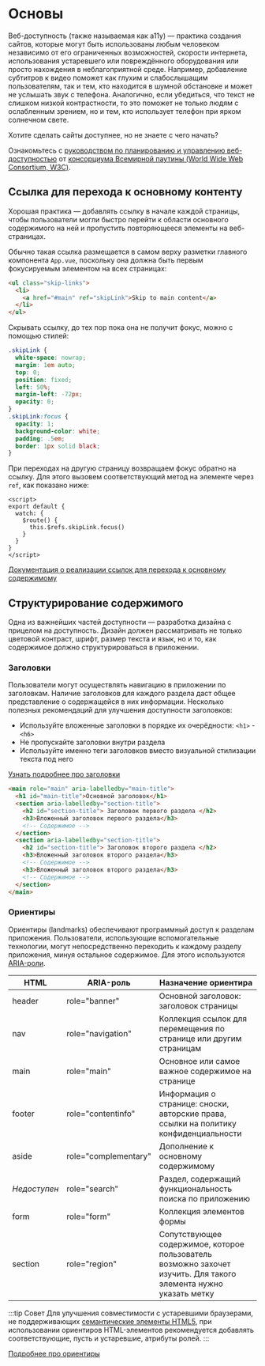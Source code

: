 # Основы

Веб-доступность (также называемая как a11y) — практика создания сайтов, которые могут быть использованы любым человеком независимо от его ограниченных возможностей, скорости интернета, использования устаревшего или повреждённого оборудования или просто нахождения в неблагоприятной среде. Например, добавление субтитров к видео поможет как глухим и слабослышащим пользователям, так и тем, кто находится в шумной обстановке и может не услышать звук с телефона. Аналогично, если убедиться, что текст не слишком низкой контрастности, то это поможет не только людям с ослабленным зрением, но и тем, кто использует телефон при ярком солнечном свете.

Хотите сделать сайты доступнее, но не знаете с чего начать?

Ознакомьтесь с [руководством по планированию и управлению веб-доступностью](https://www.w3.org/WAI/planning-and-managing/) от [консорциума Всемирной паутины (World Wide Web Consortium, W3C)](https://www.w3.org/).

## Ссылка для перехода к основному контенту

Хорошая практика — добавлять ссылку в начале каждой страницы, чтобы пользователи могли быстро перейти к области основного содержимого на ней и пропустить повторяющееся элементы на веб-страницах.

Обычно такая ссылка размещается в самом верху разметки главного компонента `App.vue`, поскольку она должна быть первым фокусируемым элементом на всех страницах:

```html
<ul class="skip-links">
  <li>
    <a href="#main" ref="skipLink">Skip to main content</a>
  </li>
</ul>
```

Скрывать ссылку, до тех пор пока она не получит фокус, можно с помощью стилей:

```css
.skipLink {
  white-space: nowrap;
  margin: 1em auto;
  top: 0;
  position: fixed;
  left: 50%;
  margin-left: -72px;
  opacity: 0;
}
.skipLink:focus {
  opacity: 1;
  background-color: white;
  padding: .5em;
  border: 1px solid black;
}
```

При переходах на другую страницу возвращаем фокус обратно на ссылку. Для этого вызовем соответствующий метод на элементе через `ref`, как показано ниже:

```vue
<script>
export default {
  watch: {
    $route() {
      this.$refs.skipLink.focus()
    }
  }
}
</script>
```

<common-codepen-snippet title="Ссылка для перехода к основному контенту" slug="GRrvQJa" :height="350" tab="js,result" theme="light" :preview="false" :editable="false" />

[Документация о реализации ссылок для перехода к основному содержимому](https://www.w3.org/WAI/WCAG21/Techniques/general/G1.html)

## Структурирование содержимого

Одна из важнейших частей доступности — разработка дизайна с прицелом на доступность. Дизайн должен рассматривать не только цветовой контраст, шрифт, размер текста и язык, но и то, как содержимое должно структурироваться в приложении.

### Заголовки

Пользователи могут осуществлять навигацию в приложении по заголовкам. Наличие заголовков для каждого раздела даст общее представление о содержащейся в них информации. Несколько полезных рекомендаций для улучшения доступности заголовков:

- Используйте вложенные заголовки в порядке их очерёдности: `<h1>` - `<h6>`
- Не пропускайте заголовки внутри раздела
- Используйте именно теги заголовков вместо визуальной стилизации текста под него

[Узнать подробнее про заголовки](https://www.w3.org/TR/UNDERSTANDING-WCAG20/navigation-mechanisms-descriptive.html)

```html
<main role="main" aria-labelledby="main-title">
  <h1 id="main-title">Основной заголовок</h1>
  <section aria-labelledby="section-title">
    <h2 id="section-title"> Заголовок первого раздела </h2>
    <h3>Вложенный заголовок первого раздела</h3>
    <!-- Содержимое -->
  </section>
  <section aria-labelledby="section-title">
    <h2 id="section-title"> Заголовок второго раздела </h2>
    <h3>Вложенный заголовок второго раздела</h3>
    <!-- Содержимое -->
    <h3>Вложенный заголовок второго раздела</h3>
    <!-- Содержимое -->
  </section>
</main>
```

### Ориентиры

Ориентиры (landmarks) обеспечивают программный доступ к разделам приложения. Пользователи, использующие вспомогательные технологии, могут непосредственно переходить к каждому разделу приложения, минуя остальное содержимое. Для этого используются [ARIA-роли](https://developer.mozilla.org/en-US/docs/Web/Accessibility/ARIA/Roles).

| HTML         | ARIA-роль            | Назначение ориентира                                                                                             |
|--------------|----------------------|------------------------------------------------------------------------------------------------------------------|
| header       | role="banner"        | Основной заголовок: заголовок страницы                                                                           |
| nav          | role="navigation"    | Коллекция ссылок для перемещения по странице или другим страницам                                                |
| main         | role="main"          | Основное или самое важное содержимое на странице                                                                 |
| footer       | role="contentinfo"   | Информация о странице: сноски, авторские права, ссылки на политику конфиденциальности                            |
| aside        | role="complementary" | Дополнение к основному содержимому                                                                               |
| _Недоступен_ | role="search"        | Раздел, содержащий функциональность поиска по приложению                                                         |
| form         | role="form"          | Коллекция элементов формы                                                                                        |
| section      | role="region"        | Сопутствующее содержимое, которое пользователь возможно захочет изучить. Для такого элемента нужно указать метку |

:::tip Совет
Для улучшения совместимости с устаревшими браузерами, не поддерживающих [семантические элементы HTML5](https://caniuse.com/#feat=html5semantic), при использовании ориентиров HTML-элементов рекомендуется добавлять соответствующие, пусть и устаревшие, атрибуты ролей.
:::

[Подробнее про ориентиры](https://www.w3.org/TR/wai-aria-1.2/#landmark_roles)

